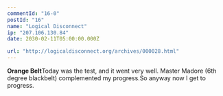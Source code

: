 ```yaml
---
commentId: "16-0"
postId: "16"
name: "Logical Disconnect"
ip: "207.106.130.84"
date: 2030-02-11T05:00:00.000Z

url: "http://logicaldisconnect.org/archives/000028.html"
---
```

<p><strong>Orange Belt</strong>Today was the test, and it went very well. Master Madore (6th degree blackbelt) complemented my progress.So anyway now I get to progress.</p>